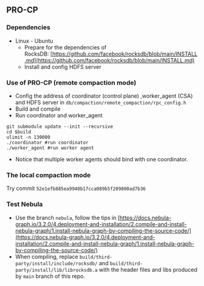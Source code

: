 ## **PRO-CP**

### **Dependencies**

- Linux - Ubuntu
    - Prepare for the dependencies of RocksDB: [https://github.com/facebook/rocksdb/blob/main/INSTALL.md](https://github.com/facebook/rocksdb/blob/main/INSTALL.md)
    - Install and config HDFS server

### **Use of PRO-CP (remote compaction mode)**

- Config the address of coordinator (control plane) ,worker_agent (CSA) and HDFS server in `db/compaction/remote_compaction/rpc_config.h`
- Build and compile
- Run coordinator and worker_agent

```shell
git submodule update --init --recursive
cd $build
ulimit -n 130000
./coordinator #run coordinator
./worker_agent #run worker agent
```

- Notice that multiple worker agents should bind with one coordinator.

### **The local compaction mode**

Try commit `52e1efb885ea9940b17cca089b5f209800ad7b36`

### **Test Nebula**

- Use the branch `nebula`, follow the tips in [https://docs.nebula-graph.io/3.2.0/4.deployment-and-installation/2.compile-and-install-nebula-graph/1.install-nebula-graph-by-compiling-the-source-code/](https://docs.nebula-graph.io/3.2.0/4.deployment-and-installation/2.compile-and-install-nebula-graph/1.install-nebula-graph-by-compiling-the-source-code/)
- When compiling, replace `build/third-party/install/include/rocksdb/` and `build/third-party/install/lib/librocksdb.a` with the header files and libs produced by `main` branch of this repo.
